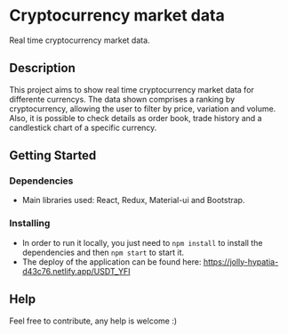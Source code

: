 # Cryptocurrency market data

Real time cryptocurrency market data.

## Description

This project aims to show real time cryptocurrency market data for differente currencys. The data shown comprises a ranking by cryptocurrency, allowing the user to filter by price, variation and volume. Also, it is possible to check details as order book, trade history and a candlestick chart of a specific currency.

## Getting Started

### Dependencies

* Main libraries used: React, Redux, Material-ui and Bootstrap.

### Installing

* In order to run it locally, you just need to `npm install` to install the dependencies and then `npm start` to start it.
* The deploy of the application can be found here: https://jolly-hypatia-d43c76.netlify.app/USDT_YFI

## Help

Feel free to contribute, any help is welcome :)
